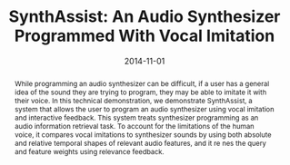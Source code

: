 ---
layout: default-publication
title: "SynthAssist: An Audio Synthesizer Programmed With Vocal Imitation"
collection: publications
permalink: /publications/2014-11-01-cartwright2014synthassistanaudio
abstract: "While programming an audio synthesizer can be difficult, if a user has a general idea of the sound they are trying to program, they may be able to imitate it with their voice. In this technical demonstration, we demonstrate SynthAssist, a system that allows the user to program an audio synthesizer using vocal imitation and interactive feedback. This system treats synthesizer programming as an audio information retrieval task. To account for the limitations of the human voice, it compares vocal imitations to synthesizer sounds by using both absolute and relative temporal shapes of relevant audio features, and it re nes the query and feature weights using relevance feedback."
date: 2014-11-01
venue: 'ACM International Conference on Multimedia (ACM MM)'
paperurl: '/files/cartwright2014synthassistanaudio.pdf'
video_id: 'RPVTRF5_ZoI'
categories: 
  - Natural Audio Production Interfaces
citation: 'Cartwright, M., Pardo, B. SynthAssist: An Audio Synthesizer Programmed With Vocal Imitation. In <i>Proceedings of the ACM International Conference on Multimedia (ACM MM)</i>, 2014. <b><i class="fas fa-fw fa-trophy" aria-hidden="true"></i>Best Demo Award</b>'
author_profile: true
---